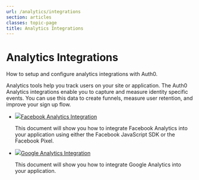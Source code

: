 ```yaml
---
url: /analytics/integrations
section: articles
classes: topic-page
title: Analytics Integrations
---
```


<div class="topic-page-header">
  <div data-name="example" class="topic-page-badge"></div>
  <h1>Analytics Integrations</h1>
  <p>
    How to setup and configure analytics integrations with Auth0.
  </p>
</div>

Analytics tools help you track users on your site or application.  The Auth0 Analytics integrations enable you to capture and measure identity specific events. You can use this data to create funnels, measure user retention, and improve your sign up flow.

<ul class="topic-links">
  <li>
    <img class="icon-logo" src="/img/icons/facebook.svg" /><a href="/analytics/integrations/facebook-analytics">Facebook Analytics Integration</a>
    <p>
      This document will show you how to integrate Facebook Analytics into your application using either the Facebook JavaScript SDK or the Facebook Pixel.
    </p>
  </li>
  <li>
    <img class="icon-logo" src="/img/icons/google.svg" /><a href="/analytics/integrations/google-analytics">Google Analytics Integration</a>
    <p>
      This document will show you how to integrate Google Analytics into your application.
    </p>
  </li>
</ul>

